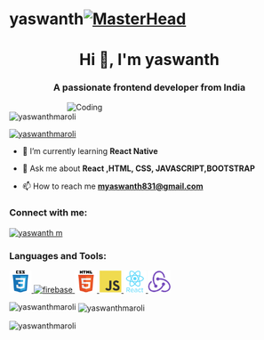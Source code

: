 # yaswanth[![MasterHead](https://c8.alamy.com/comp/2J4955T/html-computer-programming-coding-language-website-developing-technology-background-mixed-media-banner-2J4955T.jpg)](https://github.com/yaswanthmaroli/yaswanth#yaswanth)

<h1 align="center">Hi 👋, I'm yaswanth</h1>
<h3 align="center">A passionate frontend developer from India</h3>
<img align="right" alt="Coding" width="400" src="https://media.tenor.com/GfSX-u7VGM4AAAAC/coding.gif">

<p align="left"> <img src="https://komarev.com/ghpvc/?username=yaswanthmaroli&label=Profile%20views&color=0e75b6&style=flat" alt="yaswanthmaroli" /> </p>

<p align="left"> <a href="https://github.com/ryo-ma/github-profile-trophy"><img src="https://github-profile-trophy.vercel.app/?username=yaswanthmaroli" alt="yaswanthmaroli" /></a> </p>

- 🌱 I’m currently learning **React Native**

- 💬 Ask me about **React ,HTML, CSS, JAVASCRIPT,BOOTSTRAP**

- 📫 How to reach me **myaswanth831@gmail.com**

<h3 align="left">Connect with me:</h3>
<p align="left">
<a href="https://linkedin.com/in/yaswanth m" target="blank"><img align="center" src="https://raw.githubusercontent.com/rahuldkjain/github-profile-readme-generator/master/src/images/icons/Social/linked-in-alt.svg" alt="yaswanth m" height="30" width="40" /></a>
</p>

<h3 align="left">Languages and Tools:</h3>
<p align="left"> <a href="https://www.w3schools.com/css/" target="_blank" rel="noreferrer"> <img src="https://raw.githubusercontent.com/devicons/devicon/master/icons/css3/css3-original-wordmark.svg" alt="css3" width="40" height="40"/> </a> <a href="https://firebase.google.com/" target="_blank" rel="noreferrer"> <img src="https://www.vectorlogo.zone/logos/firebase/firebase-icon.svg" alt="firebase" width="40" height="40"/> </a> <a href="https://www.w3.org/html/" target="_blank" rel="noreferrer"> <img src="https://raw.githubusercontent.com/devicons/devicon/master/icons/html5/html5-original-wordmark.svg" alt="html5" width="40" height="40"/> </a> <a href="https://developer.mozilla.org/en-US/docs/Web/JavaScript" target="_blank" rel="noreferrer"> <img src="https://raw.githubusercontent.com/devicons/devicon/master/icons/javascript/javascript-original.svg" alt="javascript" width="40" height="40"/> </a> <a href="https://reactjs.org/" target="_blank" rel="noreferrer"> <img src="https://raw.githubusercontent.com/devicons/devicon/master/icons/react/react-original-wordmark.svg" alt="react" width="40" height="40"/> </a> <a href="https://redux.js.org" target="_blank" rel="noreferrer"> <img src="https://raw.githubusercontent.com/devicons/devicon/master/icons/redux/redux-original.svg" alt="redux" width="40" height="40"/> </a> </p>

<p><img align="left" src="https://github-readme-stats.vercel.app/api/top-langs?username=yaswanthmaroli&show_icons=true&locale=en&layout=compact" alt="yaswanthmaroli" /></p>

<p>&nbsp;<img align="center" src="https://github-readme-stats.vercel.app/api?username=yaswanthmaroli&show_icons=true&locale=en" alt="yaswanthmaroli" /></p>

<p><img align="center" src="https://github-readme-streak-stats.herokuapp.com/?user=yaswanthmaroli&" alt="yaswanthmaroli" /></p>
